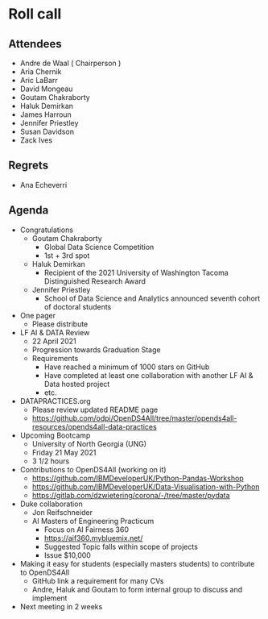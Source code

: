 # Roll call
## Attendees

- Andre de Waal ( Chairperson )
- Aria Chernik
- Aric LaBarr
- David Mongeau
- Goutam Chakraborty
- Haluk Demirkan
- James Harroun
- Jennifer Priestley
- Susan Davidson
- Zack Ives

## Regrets

- Ana Echeverri

## Agenda

- Congratulations
  - Goutam Chakraborty
    - Global Data Science Competition
    - 1st + 3rd spot
   - Haluk Demirkan
     - Recipient of the 2021 University of Washington Tacoma Distinguished Research Award
   - Jennifer Priestley
     - School of Data Science and Analytics announced seventh cohort of doctoral students
- One pager 
  - Please distribute
- LF AI & DATA Review
  - 22 April 2021
  - Progression towards Graduation Stage
  - Requirements
    - Have reached a minimum of 1000 stars on GitHub
    - Have completed at least one collaboration with another LF AI & Data hosted project
    - etc.
- DATAPRACTICES.org
  - Please review updated README page 
  - https://github.com/odpi/OpenDS4All/tree/master/opends4all-resources/opends4all-data-practices
- Upcoming Bootcamp 
  - University of North Georgia (UNG)
  - Friday 21 May 2021
  - 3 1/2 hours
- Contributions to OpenDS4All (working on it)
  - https://github.com/IBMDeveloperUK/Python-Pandas-Workshop 
  - https://github.com/IBMDeveloperUK/Data-Visualisation-with-Python
  - https://gitlab.com/dzwietering/corona/-/tree/master/pydata
- Duke collaboration
  - Jon Reifschneider 
  - AI Masters of Engineering Practicum
    - Focus on AI Fairness 360 
    - https://aif360.mybluemix.net/
    - Suggested Topic falls within scope of projects
    - Issue $10,000 
- Making it easy for students (especially masters students) to contribute to OpenDS4All 
  - GitHub link a requirement for many CVs
  - Andre, Haluk and Goutam to form internal group to discuss and implement  
- Next meeting in 2 weeks

